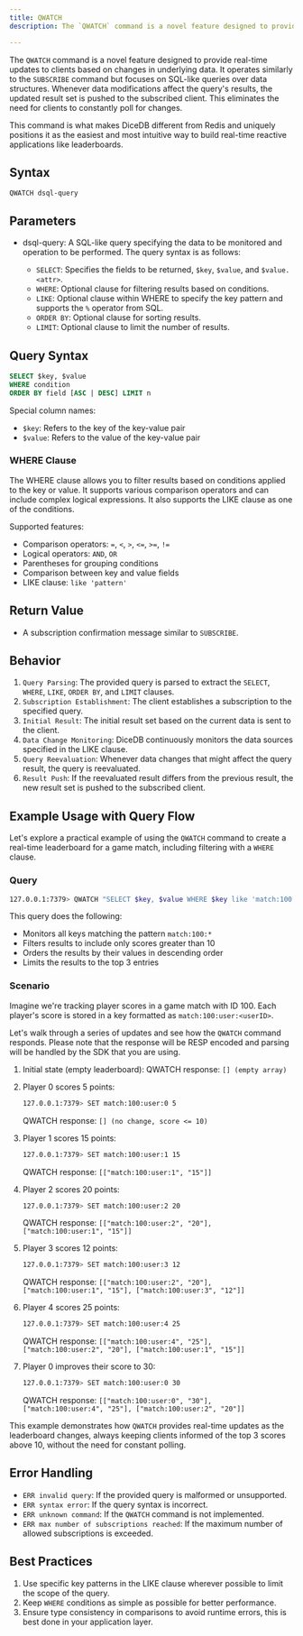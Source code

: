 ```yaml
---
title: QWATCH
description: The `QWATCH` command is a novel feature designed to provide real-time updates to clients based on changes in underlying data.

---
```


The `QWATCH` command is a novel feature designed to provide real-time updates to clients based on changes in underlying data. It operates similarly to the `SUBSCRIBE` command but focuses on SQL-like queries over data structures. Whenever data modifications affect the query's results, the updated result set is pushed to the subscribed client. This eliminates the need for clients to constantly poll for changes.

This command is what makes DiceDB different from Redis and uniquely positions it as the easiest and most intuitive way to build real-time reactive applications like leaderboards.

## Syntax

```
QWATCH dsql-query
```

## Parameters

* dsql-query: A SQL-like query specifying the data to be monitored and operation to be performed. The query syntax is as follows:

   * `SELECT`: Specifies the fields to be returned, `$key`, `$value`, and `$value.<attr>`.
   * `WHERE`: Optional clause for filtering results based on conditions.
   * `LIKE`: Optional clause within WHERE to specify the key pattern and supports the `%` operator from SQL.
   * `ORDER BY`: Optional clause for sorting results.
   * `LIMIT`: Optional clause to limit the number of results.

## Query Syntax

```sql
SELECT $key, $value
WHERE condition
ORDER BY field [ASC | DESC] LIMIT n
```

Special column names:
- `$key`: Refers to the key of the key-value pair
- `$value`: Refers to the value of the key-value pair

### WHERE Clause

The WHERE clause allows you to filter results based on conditions applied to the key or value. It supports various comparison operators and can include complex logical expressions.
It also supports the LIKE clause as one of the conditions.

Supported features:
- Comparison operators: `=`, `<`, `>`, `<=`, `>=`, `!=`
- Logical operators: `AND`, `OR`
- Parentheses for grouping conditions
- Comparison between key and value fields
- LIKE clause: `like 'pattern'`

## Return Value

* A subscription confirmation message similar to `SUBSCRIBE`.

## Behavior

1. `Query Parsing`: The provided query is parsed to extract the `SELECT`, `WHERE`, `LIKE`, `ORDER BY`, and `LIMIT` clauses.
2. `Subscription Establishment`: The client establishes a subscription to the specified query.
3. `Initial Result`: The initial result set based on the current data is sent to the client.
4. `Data Change Monitoring`: DiceDB continuously monitors the data sources specified in the LIKE clause.
5. `Query Reevaluation`: Whenever data changes that might affect the query result, the query is reevaluated.
6. `Result Push`: If the reevaluated result differs from the previous result, the new result set is pushed to the subscribed client.

## Example Usage with Query Flow

Let's explore a practical example of using the `QWATCH` command to create a real-time leaderboard for a game match, including filtering with a `WHERE` clause.

### Query

```bash
127.0.0.1:7379> QWATCH "SELECT $key, $value WHERE $key like 'match:100:*' AND $value > 10 ORDER BY $value DESC LIMIT 3"
```

This query does the following:
- Monitors all keys matching the pattern `match:100:*`
- Filters results to include only scores greater than 10
- Orders the results by their values in descending order
- Limits the results to the top 3 entries

### Scenario

Imagine we're tracking player scores in a game match with ID 100. Each player's score is stored in a key formatted as `match:100:user:<userID>`.

Let's walk through a series of updates and see how the `QWATCH` command responds. Please note
that the response will be RESP encoded and parsing will be handled by the SDK that you are using.

1. Initial state (empty leaderboard):
   QWATCH response: `[] (empty array)`

2. Player 0 scores 5 points:
   ```bash
   127.0.0.1:7379> SET match:100:user:0 5
   ```
   QWATCH response: `[] (no change, score <= 10)`

3. Player 1 scores 15 points:
   ```bash
   127.0.0.1:7379> SET match:100:user:1 15
   ```
   QWATCH response: `[["match:100:user:1", "15"]]`

4. Player 2 scores 20 points:
   ```bash
   127.0.0.1:7379> SET match:100:user:2 20
   ```
   QWATCH response: `[["match:100:user:2", "20"], ["match:100:user:1", "15"]]`

5. Player 3 scores 12 points:
   ```bash
   127.0.0.1:7379> SET match:100:user:3 12
   ```
   QWATCH response: `[["match:100:user:2", "20"], ["match:100:user:1", "15"], ["match:100:user:3", "12"]]`

6. Player 4 scores 25 points:
   ```bash
   127.0.0.1:7379> SET match:100:user:4 25
   ```
   QWATCH response: `[["match:100:user:4", "25"], ["match:100:user:2", "20"], ["match:100:user:1", "15"]]`

7. Player 0 improves their score to 30:
   ```bash
   127.0.0.1:7379> SET match:100:user:0 30
   ```
   QWATCH response: `[["match:100:user:0", "30"], ["match:100:user:4", "25"], ["match:100:user:2", "20"]]`

This example demonstrates how `QWATCH` provides real-time updates as the leaderboard changes, always keeping clients informed of the top 3 scores above 10, without the need for constant polling.

## Error Handling

-   `ERR invalid query`: If the provided query is malformed or unsupported.
-   `ERR syntax error`: If the query syntax is incorrect.
-   `ERR unknown command`: If the  `QWATCH`  command is not implemented.
-   `ERR max number of subscriptions reached`: If the maximum number of allowed subscriptions is exceeded.

## Best Practices

1. Use specific key patterns in the LIKE clause wherever possible to limit the scope of the query.
2. Keep `WHERE` conditions as simple as possible for better performance.
3. Ensure type consistency in comparisons to avoid runtime errors, this is best done in your application layer.
